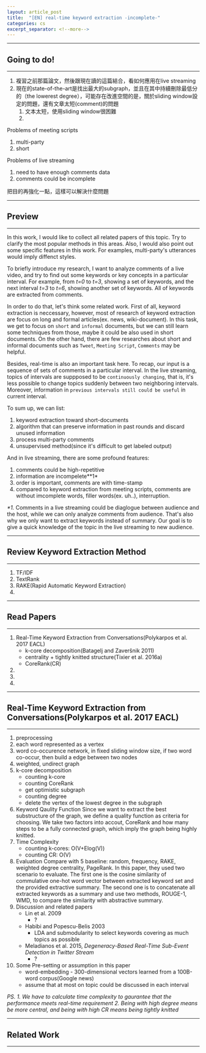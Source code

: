 ```yaml
---
layout: article_post
title:  "[EN] real-time keyword extraction -incomplete-"
categories: cs
excerpt_separator: <!--more-->
---
```


---
## Going to do!
---

1. 複習之前那篇論文，然後跟現在讀的這篇結合，看如何應用在live streaming
2. 現在的state-of-the-art是找出最大的subgraph，並且在其中持續刪除最低分的（the lowerest degree），可能存在改進空間的是，關於sliding window設定的問題，還有文章太短(comment)的問題
	1. 文本太短，使用sliding window很困難
	2. 

Problems of meeting scripts
1. multi-party
2. short

Problems of live streaming 
1. need to have enough comments data
2. comments could be incomplete

把目的再強化一點，這樣可以解決什麼問題

<!--more-->

---
## Preview
---

In this work, I would like to collect all related papers of this topic. Try to clarify the most popular methods in this areas. Also, I would also point out some specific features in this work. For examples, multi-party's utterances would imply diffenct styles.

To briefly introduce my research, I want to analyze comments of a live video, and try to find out some keywords or key concepts in a particular interval. For example, from *t=0* to *t=3*, showing a set of keywords, and the next interval *t=3* to *t=6*, showing another set of keywords. All of keywords are extracted from comments.

In order to do that, let's think some related work. First of all, keyword extraction is neccessary, however, most of research of keyword extraction are focus on long and formal articles(ex. news, wiki-document). In this task, we get to focus on `short` and `informal` documents, but we can still learn some techniques from those, maybe it could be also used in short documents. On the other hand, there are few researches about short and informal documents such as `Tweet`, `Meeting Script`, `Comments` may be helpful.

Besides, real-time is also an important task here. To recap, our input is a sequence of sets of comments in a particular interval. In the live streaming, topics of intervals are suppposed to be `continuously changing`, that is, it's less possible to change topics suddenly between two neighboring intervals. Moreover, information in `previous intervals still could be useful` in current interval. 

To sum up, we can list:

1. keyword extraction toward short-documents
2. algorithm that can preserve information in past rounds and discard unused information
3. process multi-party comments
4. unsupervised method(since it's difficult to get labeled output)

And in live streaming, there are some profound features:

1. comments could be high-repetitive
2. information are incompelete*\*1*
3. order is important, comments are with time-stamp
4. compared to keyword extraction from meeting scripts, comments are without imcomplete words, filler words(ex. uh..), interruption.


*\*1.* Comments in a live streaming could be diaglogue between audience and the host, while we can only analyze comments from audience. That's also why we only want to extract keywords instead of summary. Our goal is to give a quick knowledge of the topic in the live streaming to new audience.


---
## Review Keyword Extraction Method
---

1. TF/IDF
2. TextRank
3. RAKE(Rapid Automatic Keyword Extraction)
4. 

---
## Read Papers
---

1. Real-Time Keyword Extraction from Conversations(Polykarpos et al. 2017 EACL)
	- k-core decomposition(Batagelj and Zaveršnik 2011)
	- centrality + tightly knitted structure(Tixier et al. 2016a)
	- CoreRank(CR)
2. 
3.
4.


---
## Real-Time Keyword Extraction from Conversations(Polykarpos et al. 2017 EACL)
---

1. preprocessing
2. each word represented as a vertex
3. word co-occurence network, in fixed sliding window size, if two word co-occur, then build a edge between two nodes
4. weighted, undirect graph
5. k-core decomposition
	- counting k-core
	- counting CoreRank
	- get optimistic subgraph
	- counting degree
	- delete the vertex of the lowest degree in the subgraph
6. Keyword Qaulity Function
	Since we  want to extract the best substructure of the graph, we define a quality function as criteria for choosing. We take two factors into accout, CoreRank and how many steps to be a fully connected graph, which imply the graph being highly knitted.
7. Time Complexity
	- counting k-cores: O(V+Elog(V))
	- counting CR: O(V)
8. Evaluation
	Compare with 5 baseline: random, frequency, RAKE, weighted degree centrality, PageRank.
	In this paper, they used two scenario to evaluate. The first one is the cosine similarity of commulative one-hot word vector between extracted keyword set and the provided extractive summary. The second one is to concatenate all extracted keywords as a summary and use two methods, ROUGE-1, WMD, to compare the similarity with abstractive summary.
9. Discussion and related papers
	- Lin et al. 2009
		- ?
	- Habibi and Popescu-Belis 2003
		- LDA and submodularity to select keywords covering as much topics as possible
	- Meladianos et al. 2015, *Degeneracy-Based Real-Time Sub-Event Detection in Twitter Stream*
		- ?
10. Some Pre-setting or assumption in this paper
	- word-embedding - 300-dimensional vectors learned from a 100B-word corpus(Google news)
	- assume that at most on topic could be discussed in each interval


*PS.*
*1. We have to calculate time complexity to gaurantee that the performance meets real-time requirement*
*2. Being with high degree means be more central, and being with high CR means being tightly knitted*




---
## Related Work
---


